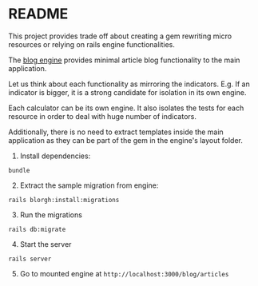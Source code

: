 # README

This project provides trade off about creating a gem rewriting micro resources or relying on rails engine functionalities.

The [blog engine](https://github.com/Pauloparakleto/blorgh) provides minimal article blog functionality to the main application.

Let us think about each functionality as mirroring the indicators. E.g. If an indicator is bigger, it is a strong candidate for isolation in its own engine.

Each calculator can be its own engine. It also isolates the tests for each resource in order to deal with huge number of indicators.

Additionally, there is no need to extract templates inside the main application as they can be part of the gem in the engine's layout folder.

1. Install dependencies:

```
bundle
```

2. Extract the sample migration from engine:
```
rails blorgh:install:migrations
```

3. Run the migrations
```
rails db:migrate
```

4. Start the server
```
rails server
```

5. Go to mounted engine at `http://localhost:3000/blog/articles`
